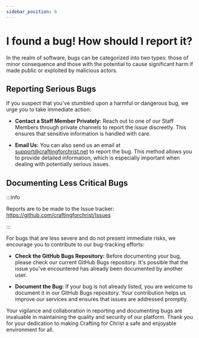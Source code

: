 ```yaml
---
sidebar_position: 6
---
```


# I found a bug! How should I report it?

In the realm of software, bugs can be categorized into two types: those of minor consequence and those with the potential to cause significant harm if made public or exploited by malicious actors.

## Reporting Serious Bugs
If you suspect that you've stumbled upon a harmful or dangerous bug, we urge you to take immediate action:

* **Contact a Staff Member Privately:** Reach out to one of our Staff Members through private channels to report the issue discreetly. This ensures that sensitive information is handled with care.

* **Email Us:** You can also send us an email at support@craftingforchrist.net to report the bug. This method allows you to provide detailed information, which is especially important when dealing with potentially serious issues.

## Documenting Less Critical Bugs

:::info

Reports are to be made to the Issue tracker: https://github.com/craftingforchrist/Issues

:::

For bugs that are less severe and do not present immediate risks, we encourage you to contribute to our bug-tracking efforts:

* **Check the GitHub Bugs Repository:** Before documenting your bug, please check our current GitHub Bugs repository. It's possible that the issue you've encountered has already been documented by another user.

* **Document the Bug:** If your bug is not already listed, you are welcome to document it in our GitHub Bugs repository. Your contribution helps us improve our services and ensures that issues are addressed promptly.

Your vigilance and collaboration in reporting and documenting bugs are invaluable in maintaining the quality and security of our platform. Thank you for your dedication to making Crafting for Christ a safe and enjoyable environment for all.

